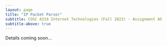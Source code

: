 ```yaml
---
layout: page
title: "IP Packet Parser"
subtitle: COSC A319 Internet Technologies (Fall 2023) - Assignment A5
subtitle-above: true
---
```

Details coming soon...
